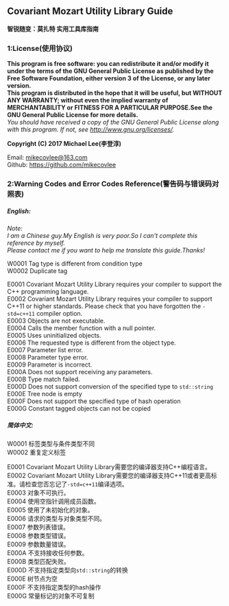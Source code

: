 Covariant Mozart Utility Library Guide
-----------------------------------------------
**智锐随变：莫扎特 实用工具库指南**

### 1:License(使用协议)
**This program is free software: you can redistribute it and/or modify it under the terms of the GNU General Public License as published by the Free Software Foundation, either version 3 of the License, or any later version.**  
**This program is distributed in the hope that it will be useful, but WITHOUT ANY WARRANTY; without even the implied warranty of MERCHANTABILITY or FITNESS FOR A PARTICULAR PURPOSE.See the GNU General Public License for more details.**  
*You should have received a copy of the GNU General Public License along with this program.  If not, see <http://www.gnu.org/licenses/>.*  

**Copyright (C) 2017 Michael Lee(李登淳)**  

Email: mikecovlee@163.com  
Github: https://github.com/mikecovlee  

### 2:Warning Codes and Error Codes Reference(警告码与错误码对照表)

##### English:
>  
*Note:  
I am a Chinese guy.My English is very poor.So I can't complete this reference by myself.  
Please contact me if you want to help me translate this guide.Thanks!*  

W0001 Tag type is different from condition type  
W0002 Duplicate tag  

E0001 Covariant Mozart Utility Library requires your compiler to support the C++ programming language.  
E0002 Covariant Mozart Utility Library requires your compiler to support C++11 or higher standards. Please check that you have forgotten the `-std=c++11` compiler option.  
E0003 Objects are not executable.  
E0004 Calls the member function with a null pointer.  
E0005 Uses uninitialized objects.  
E0006 The requested type is different from the object type.  
E0007 Parameter list error.  
E0008 Parameter type error.  
E0009 Parameter is incorrect.  
E000A Does not support receiving any parameters.  
E000B Type match failed.  
E000D Does not support conversion of the specified type to `std::string`  
E000E Tree node is empty  
E000F Does not support the specified type of hash operation  
E000G Constant tagged objects can not be copied  

##### 简体中文:
W0001 标签类型与条件类型不同  
W0002 重复定义标签  

E0001 Covariant Mozart Utility Library需要您的编译器支持C++编程语言。  
E0002 Covariant Mozart Utility Library需要您的编译器支持C++11或者更高标准。请检查您否忘记了`-std=c++11`编译选项。  
E0003 对象不可执行。  
E0004 使用空指针调用成员函数。  
E0005 使用了未初始化的对象。  
E0006 请求的类型与对象类型不同。  
E0007 参数列表错误。  
E0008 参数类型错误。  
E0009 参数数量错误。  
E000A 不支持接收任何参数。  
E000B 类型匹配失败。  
E000D 不支持指定类型向`std::string`的转换  
E000E 树节点为空  
E000F 不支持指定类型的hash操作  
E000G 常量标记的对象不可复制  
